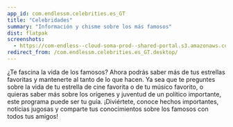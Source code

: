 ```yaml
---
app_id: com.endlessm.celebrities.es_GT
title: "Celebridades"
summary: "Información y chisme sobre los más famosos"
dist: flatpak
screenshots:
  - https://com-endless--cloud-soma-prod--shared-portal.s3.amazonaws.com/apps.252.screenshots.3dfbcee0-f9ae-4a8b-945f-c17a5a26e44b_20181018195859066.png
redirect_from: /com.endlessm.celebrities.es_GT.desktop/
---
```


<p>¿Te fascina la vida de los famosos? Ahora podrás saber más de tus estrellas favoritas y mantenerte al tanto de lo que hacen. Ya sea que te preguntes sobre la vida de tu estrella de cine favorita o de tu músico favorito, o quieras saber más sobre los orígenes y juventud de un político importante, este programa puede ser tu guía. ¡Diviértete, conoce hechos importantes, noticias jugosas y comparte tus conocimientos sobre los famosos con todos tus amigos!</p>
